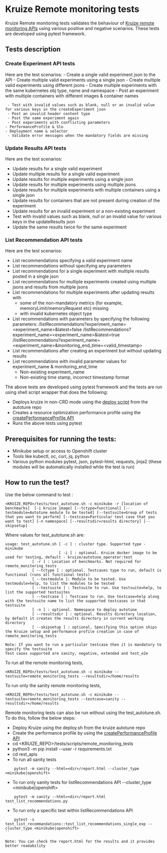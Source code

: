 # **Kruize Remote monitoring tests**

Kruize Remote monitoring tests validates the behaviour of [Kruize remote monitoring APIs](/design/MonitoringModeAPI.md) 
using various positive and negative scenarios. These tests are developed using pytest framework. 

## Tests description
### **Create Experiment API tests**
   
Here are the test scenarios:
     - Create a single valid experiment json to the API
     - Create multiple valid experiments using a single json
     - Create multiple valid experiments using different jsons
     - Create multiple experiments with the same kubernetes obj type, name and namespace
     - Post an experiment with multiple containers with different images & container names

     
     - Test with invalid values such as blank, null or an invalid value for various keys in the createExperiment json
     - Post an invalid header content type
     - Post the same experiment again	
     - Post experiments with conflicting parameters 
	- PerformanceProfile & Slo
	- Deployment name & selector
     - Validate error messages when the mandatory fields are missing

### **Update Results API tests**

Here are the test scenarios:

- Update results for a single valid experiment 
- Update multiple results for a single valid experiment
- Update results for multiple experiments using a single json
- Update results for multiple experiments using multiple jsons
- Update results for multiple experiments with multiple containers using a single json
- Update results for containers that are not present during creation of the experiment
- Update results for an invalid experiment or a non-existing experiment
- Test with invalid values such as blank, null or an invalid value for various keys in the updateResults json
- Update the same results twice for the same experiment


### **List Recommendation API tests**


Here are the test scenarios:

- List recommendations specifying a valid experiment name
- List recommendations without specifying any parameters
- List recommendations for a single experiment with multiple results posted in a single json
- List recommendations for multiple experiments created using multiple jsons and results from multiple jsons
- List recommendations for multiple experiments after updating results with 
	- some of the non-mandatory metrics (for example, memoryLimit/memoryRequest etc) missing
	- with invalid kubernetes object type
- List recommendations with parameters by specifying the following parameters:
	/listRecommendations?experiment_name=<experiment_name>&latest=false
	/listRecommendations?experiment_name=<experiment_name>&latest=true
	/listRecommendations?experiment_name=<experiment_name>&monitoring_end_time=<valid_timestamp>
- List recommendations after creating an experiment but without updating results
- List recommendations with invalid parameter values for experiment_name & monitoring_end_time
	- Non-existing experiment_name
	- Non-existing time stamp, incorrect timestamp format

The above tests are developed using pytest framework and the tests are run using shell script wrapper that does the following:
   - Deploys kruize in non-CRD mode using the [deploy script](https://github.com/kruize/autotune/blob/master/deploy.sh) from the autotune repo
   - Creates a resource optimization performance profile using the [createPerformanceProfile API](/design/PerformanceProfileAPI.md) 
   - Runs the above tests using pytest
  
## Prerequisites for running the tests:
- Minikube setup or access to Openshift cluster
- Tools like kubectl, oc, curl, jq, python
- Various python modules pytest, json, pytest-html, requests, jinja2
  (these modules will be automatically installed while the test is run)

## How to run the test?

Use the below command to test :

```
<KRUIZE_REPO>/tests/test_autotune.sh -c minikube -r [location of benchmarks]  [-i kruize image] [--tctype=functional] [--testmodule=Autotune module to be tested] [--testsuite=Group of tests that you want to perform] [--testcase=Particular test case that you want to test] [-n namespace] [--resultsdir=results directory] [--skipsetup]
```

Where values for test_autotune.sh are:

```
usage: test_autotune.sh [ -c ] : cluster type. Supported type - minikube
                        [ -i ] : optional. Kruize docker image to be used for testing, default - kruize/autotune_operator:test
			[ -r ] : Location of benchmarks. Not required for remote_monitoring_tests
			[ --tctype ] : optional. Testcases type to run, default is functional (runs all functional tests)
			[ --testmodule ]: Module to be tested. Use testmodule=help, to list the modules to be tested
			[ --testsuite ] : Testsuite to run. Use testsuite=help, to list the supported testsuites
			[ --testcase ] : Testcase to run. Use testcase=help along with the testsuite name to list the supported testcases in that testsuite
			[ -n ] : optional. Namespace to deploy autotune
			[ --resultsdir ] : optional. Results directory location, by default it creates the results directory in current working directory
			[ --skipsetup ] : optional. Specifying this option skips the Kruize setup and performance profile creation in case of remote_monitoring_tests

Note: If you want to run a particular testcase then it is mandatory to specify the testsuite
Test cases supported are sanity, negative, extended and test_e2e

```

To run all the remote monitoring tests,

```
<KRUIZE_REPO>/tests/test_autotune.sh -c minikube --testsuite=remote_monitoring_tests --resultsdir=/home/results
```

To run only the sanity remote monitoring tests,

```
<KRUIZE_REPO>/tests/test_autotune.sh -c minikube --testsuite=remote_monitoring_tests --testcase=sanity --resultsdir=/home/results
```

Remote monitoring tests can also be run without using the test_autotune.sh. To do this, follow the below steps:

- Deploy Kruize using the deploy.sh from the kruize autotune repo
- Create the performance profile by using the [createPerformanceProfile API](/design/PerformanceProfileAPI.md)
- cd <KRUIZE_REPO>/tests/scripts/remote_monitoring_tests
- python3 -m pip install --user -r requirements.txt
- cd rest_apis
- To run all sanity tests
```
	pytest -m sanity --html=<dir>/report.html --cluster_type <minikube|openshift>
```
- To run only sanity tests for listRecommendations API --cluster_type <minikube|openshift>
```
	pytest -m sanity --html=<dir>/report.html test_list_recommendations.py
```
- To run only a specific test within listRecommendations API
```
	pytest -s test_list_recommandations::test_list_recommendations_single_exp --cluster_type <minikube|openshift>
``

Note: You can check the report.html for the results and it provides better readability
 

